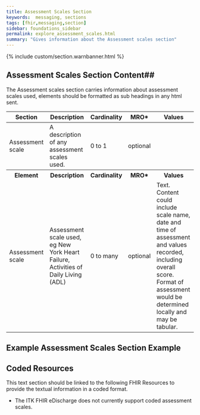 ```yaml
---
title: Assessment Scales Section
keywords:  messaging, sections
tags: [fhir,messaging,section]
sidebar: foundations_sidebar
permalink: explore_assessment_scales.html
summary: "Gives information about the Assessment scales section"
---
```


{% include custom/section.warnbanner.html %}

## Assessment Scales Section Content##
The Assessment scales section carries information about assessment scales used,  elements should be formatted as sub headings in any html sent.

<table style="width:100%;max-width: 100%;">
	<thead>
		<tr>
			<th width="18%">Section</th>
			<th width="30%">Description</th>
			<th width="11%">Cardinality</th>
			<th width="11%">MRO*</th>
			<th width="30%">Values</th>
		</tr>
	</thead>
	<tbody>
		<tr>
			<td>Assessment scale</td>
			<td>A description of any assessment scales used.</td>
			<td>0 to 1</td>
			<td>optional</td>
			<td>&nbsp;</td>
		</tr>
		<tr>
			<th>Element</th>
			<th>Description</th>
			<th>Cardinality</th>
			<th>MRO*</th>
			<th>Values</th>
		</tr>
		<tr>
			<td>Assessment scale</td>
			<td>Assessment scale used, eg New York Heart Failure, Activities of Daily Living (ADL)</td>
			<td>0 to many</td>
			<td>optional</td>
			<td>Text. Content could include scale name, date and time of assessment and values recorded, including overall score. Format of assessment would be determined locally and may be tabular.</td>
		</tr>
	</tbody>
</table>


## Example Assessment Scales Section Example ##

<script src="https://gist.github.com/IOPS-DEV/661246335c1771029116eda10ec1f54b.js"></script>

## Coded Resources ##

This text section should be linked to the following FHIR Resources to provide the textual information in a coded format.

- The ITK FHIR eDischarge does not currently support coded assessment scales.






